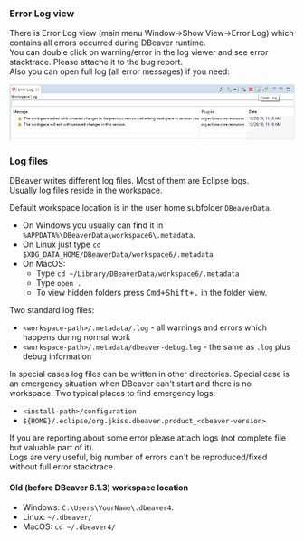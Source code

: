 ### Error Log view

There is Error Log view (main menu Window->Show View->Error Log) which contains all errors occurred during DBeaver runtime.  
You can double click on warning/error in the log viewer and see error stacktrace. Please attache it to the bug report.  
Also you can open full log (all error messages) if you need:  

![](images/error-log-export.png)

### Log files

DBeaver writes different log files. Most of them are Eclipse logs.  
Usually log files reside in the workspace.  

Default workspace location is in the user home subfolder `DBeaverData`. 
- On Windows you usually can find it in `%APPDATA%\DBeaverData\workspace6\.metadata`.  
- On Linux just type `cd $XDG_DATA_HOME/DBeaverData/workspace6/.metadata`
- On MacOS: 
  - Type `cd ~/Library/DBeaverData/workspace6/.metadata`
  - Type `open .`
  - To view hidden folders press <kbd>Cmd+Shift+.</kbd> in the folder view.

Two standard log files:
- `<workspace-path>/.metadata/.log` - all warnings and errors which happens during normal work
- `<workspace-path>/.metadata/dbeaver-debug.log` - the same as `.log` plus debug information

In special cases log files can be written in other directories. Special case is an emergency situation when DBeaver can't start and there is no workspace.
Two typical places to find emergency logs:

- `<install-path>/configuration`
- `${HOME}/.eclipse/org.jkiss.dbeaver.product_<dbeaver-version>`

If you are reporting about some error please attach logs (not complete file but valuable part of it).  
Logs are very useful, big number of errors can't be reproduced/fixed without full error stacktrace.

#### Old (before DBeaver 6.1.3) workspace location

- Windows: `C:\Users\YourName\.dbeaver4`.  
- Linux: `~/.dbeaver/`
- MacOS: `cd ~/.dbeaver4/`
